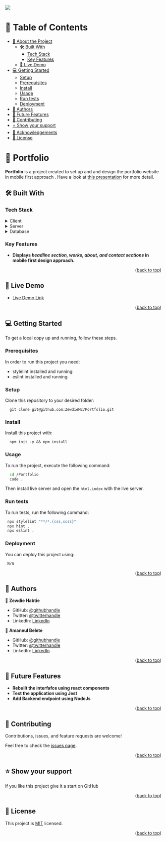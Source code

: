 ![](https://img.shields.io/badge/Microverse-blueviolet)
<a name="readme-top"></a>

<!--
HOW TO USE:
This is an example of how you may give instructions on setting up your project locally.

Modify this file to match your project and remove sections that don't apply.

REQUIRED SECTIONS:
- Table of Contents
- About the Project
  - Built With
  - Live Demo
- Getting Started
- Authors
- Future Features
- Contributing
- Show your support
- Acknowledgements
- License

OPTIONAL SECTIONS:
- FAQ

After you're finished please remove all the comments and instructions!
-->

<div align="center">
  <!-- You are encouraged to replace this logo with your own! Otherwise you can also remove it. -->
  <!-- <img src="murple_logo.png" alt="logo" width="140"  height="auto" />
  <br/> -->

  <!-- <h3><b>Microverse README Template</b></h3> -->

</div>

<!-- TABLE OF CONTENTS -->

# 📗 Table of Contents

- [📖 About the Project](#about-project)
  - [🛠 Built With](#built-with)
    - [Tech Stack](#tech-stack)
    - [Key Features](#key-features)
  - [🚀 Live Demo](#live-demo)
- [💻 Getting Started](#getting-started)
  - [Setup](#setup)
  - [Prerequisites](#prerequisites)
  - [Install](#install)
  - [Usage](#usage)
  - [Run tests](#run-tests)
  - [Deployment](#triangular_flag_on_post-deployment)
- [👥 Authors](#authors)
- [🔭 Future Features](#future-features)
- [🤝 Contributing](#contributing)
- [⭐️ Show your support](#support)
- [🙏 Acknowledgements](#acknowledgements)
- [📝 License](#license)

<!-- PROJECT DESCRIPTION -->

# 📖 Portfolio <a name="about-project"></a>


**Portfolio** is a project created to set up and and design the portfolio website in mobile first approach .
Have a look at [this presentation](https://www.loom.com/share/cb3e7a960be04030a818d5faea4feafc) for more detail.

## 🛠 Built With <a name="built-with"></a>

### Tech Stack <a name="tech-stack"></a>

<!-- > This portfolio website is creatd using HTML, CSS, and JavaScript. -->

<details>
  <summary>Client</summary>
  <ul>
    <li><a href="https://www.w3schools.com/html/">HTML</a></li>
    <li><a href="https://www.w3schools.com/css/">CSS</a></li>
  </ul>
</details>

<details>
  <summary>Server</summary>
  <ul>
    <li>N/A</li>
  </ul>
</details>

<details>
<summary>Database</summary>
  <ul>
    <li>N/A</li>
  </ul>
</details>

<!-- Features -->

### Key Features <a name="key-features"></a>

<!-- > The following are the key features of the application. -->

- **Displays <em> headline section, works, about, and contact sections </em> in mobile first design approach.**

<p align="right">(<a href="#readme-top">back to top</a>)</p>

<!-- LIVE DEMO -->

## 🚀 Live Demo <a name="live-demo"></a>

<!-- > Click the live demo to access the application. -->

- [Live Demo Link](https://zewdiemc.github.io/Portfolio/)

<p align="right">(<a href="#readme-top">back to top</a>)</p>

<!-- GETTING STARTED -->

## 💻 Getting Started <a name="getting-started"></a>


To get a local copy up and running, follow these steps.

### Prerequisites

In order to run this project you need:
- stylelint installed and running
- eslint installed and running

<!--
Example command:

```sh
 gem install rails
```
 -->

### Setup

Clone this repository to your desired folder:

```
  git clone git@github.com:ZewdieMc/Portfolio.git
```

### Install

Install this project with:

```
  npm init -y && npm install
```

### Usage

To run the project, execute the following command:

```sh
  cd /Portfolio
  code .
```
Then install live server and open the `html.index` with the live server.
### Run tests

To run tests, run the following command:

<!--
Example command:

```sh
  bin/rails test test/models/article_test.rb
```
--->

```sh
 npx stylelint "**/*.{css,scss}"
 npx hint .
 npx eslint .
```

 ### Deployment

You can deploy this project using:

```sh
 N/A
```

<p align="right">(<a href="#readme-top">back to top</a>)</p>

<!-- AUTHORS -->

## 👥 Authors <a name="authors"></a>

<!-- > This project is authored by -->

👤 **Zewdie Habtie**

- GitHub: [@githubhandle](https://github.com/ZewdieMc)
- Twitter: [@twitterhandle](https://twitter.com/HabtieZewdie)
- LinkedIn: [LinkedIn](https://linkedin.com/in/zewdie-habtie-sisay-947153172)

👤 **Amaneul Belete**

- GitHub: [@githubhandle](https://github.com/amanuelbelete95)
- Twitter: [@twitterhandle](https://twitter.com/AmaneulBe)
- LinkedIn: [LinkedIn](https://linkedin.com/in/ameneul-b-5545)

<p align="right">(<a href="#readme-top">back to top</a>)</p>

<!-- FUTURE FEATURES -->

## 🔭 Future Features <a name="future-features"></a>

<!-- > Describe 1 - 3 features you will add to the project. -->

- **Rebuilt the interfafce using react components**
- **Test the application using Jest**
- **Add Backend endpoint using NodeJs**

<p align="right">(<a href="#readme-top">back to top</a>)</p>

<!-- CONTRIBUTING -->

## 🤝 Contributing <a name="contributing"></a>

Contributions, issues, and feature requests are welcome!

Feel free to check the [issues page](../../issues/).

<p align="right">(<a href="#readme-top">back to top</a>)</p>

<!-- SUPPORT -->

## ⭐️ Show your support <a name="support"></a>

<!-- > Write a message to encourage readers to support your project -->

If you like this project give it a start on GitHub

<p align="right">(<a href="#readme-top">back to top</a>)</p>

<!-- ACKNOWLEDGEMENTS -->

<!-- ## 🙏 Acknowledgments <a name="acknowledgements"></a> -->

<!-- I would like to thank Microverse! -->

<!-- <p align="right">(<a href="#readme-top">back to top</a>)</p> -->

<!-- FAQ (optional) -->


<!-- <p align="right">(<a href="#readme-top">back to top</a>)</p> -->

<!-- LICENSE -->

## 📝 License <a name="license"></a>

This project is [MIT](./LICENSE) licensed.

<p align="right">(<a href="#readme-top">back to top</a>)</p>


